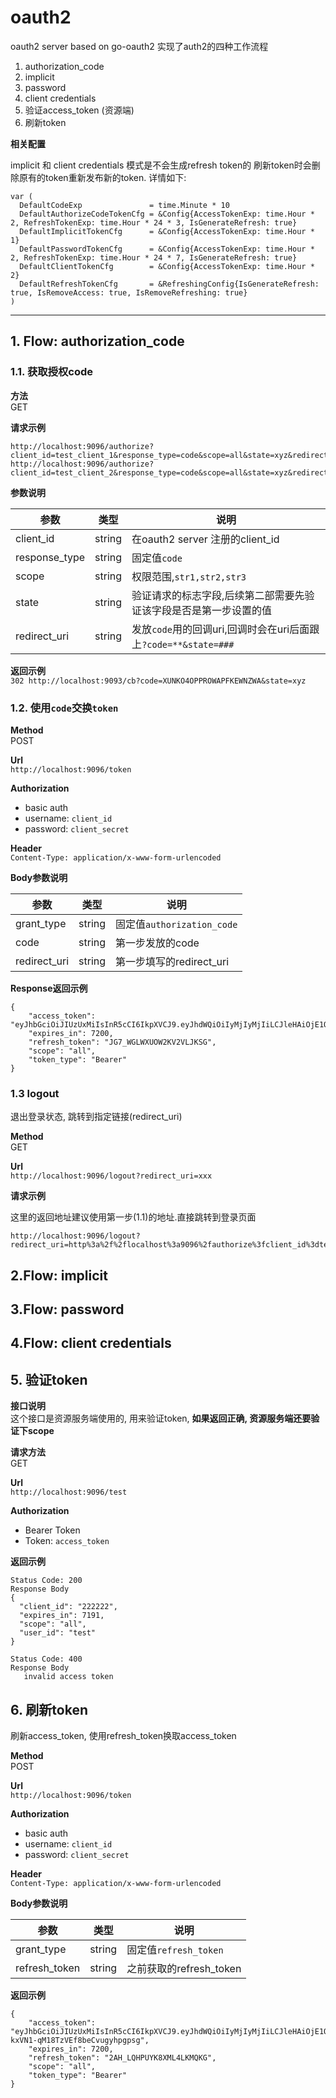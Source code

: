 # oauth2
oauth2 server based on go-oauth2
实现了auth2的四种工作流程
1. authorization_code
2. implicit
3. password
4. client credentials
5. 验证access_token (资源端)
6. 刷新token

**相关配置**

implicit 和 client credentials 模式是不会生成refresh token的
刷新token时会删除原有的token重新发布新的token.
详情如下:

```
var (
  DefaultCodeExp               = time.Minute * 10
  DefaultAuthorizeCodeTokenCfg = &Config{AccessTokenExp: time.Hour * 2, RefreshTokenExp: time.Hour * 24 * 3, IsGenerateRefresh: true}
  DefaultImplicitTokenCfg      = &Config{AccessTokenExp: time.Hour * 1}
  DefaultPasswordTokenCfg      = &Config{AccessTokenExp: time.Hour * 2, RefreshTokenExp: time.Hour * 24 * 7, IsGenerateRefresh: true}
  DefaultClientTokenCfg        = &Config{AccessTokenExp: time.Hour * 2}
  DefaultRefreshTokenCfg       = &RefreshingConfig{IsGenerateRefresh: true, IsRemoveAccess: true, IsRemoveRefreshing: true}
)
```

---

## 1. Flow: authorization_code

### 1.1. 获取授权code

**方法**  
GET

**请求示例**  
```
http://localhost:9096/authorize?client_id=test_client_1&response_type=code&scope=all&state=xyz&redirect_uri=http://localhost:9093/cb
http://localhost:9096/authorize?client_id=test_client_2&response_type=code&scope=all&state=xyz&redirect_uri=http://localhost:9094/cb
```


**参数说明**  

|参数|类型|说明|
|-|-|-|
|client_id|string|在oauth2 server 注册的client_id|
|response_type|string|固定值`code`|
|scope|string|权限范围,`str1,str2,str3`|
|state|string|验证请求的标志字段,后续第二部需要先验证该字段是否是第一步设置的值|
|redirect_uri|string|发放`code`用的回调uri,回调时会在uri后面跟上`?code=**&state=###`|

**返回示例**  
`302 http://localhost:9093/cb?code=XUNKO4OPPROWAPFKEWNZWA&state=xyz`

### 1.2. 使用`code`交换`token`

**Method**  
POST

**Url**  
`http://localhost:9096/token`

**Authorization**
- basic auth
- username: `client_id`
- password: `client_secret`

**Header**  
`Content-Type: application/x-www-form-urlencoded`

**Body参数说明**  

|参数|类型|说明|
|-|-|-|
|grant_type|string|固定值`authorization_code`|
|code|string|第一步发放的code|
|redirect_uri|string|第一步填写的redirect_uri|

**Response返回示例**  

```
{
    "access_token": "eyJhbGciOiJIUzUxMiIsInR5cCI6IkpXVCJ9.eyJhdWQiOiIyMjIyMjIiLCJleHAiOjE1ODU3MTU1NTksInN1YiI6InRlc3QifQ.ZMgIDQMW7FGxbF1V8zWOmEkmB7aLH1suGYjhDdrT7aCYMEudWUoiCkWHSvBmJahGm0RDXa3IyDoGFxeMfzlDNQ",
    "expires_in": 7200,
    "refresh_token": "JG7_WGLWXUOW2KV2VLJKSG",
    "scope": "all",
    "token_type": "Bearer"
}
```

### 1.3 logout

退出登录状态, 跳转到指定链接(redirect_uri)

**Method**  
GET

**Url**  
`http://localhost:9096/logout?redirect_uri=xxx`

**请求示例**  

这里的返回地址建议使用第一步(1.1)的地址.直接跳转到登录页面


```
http://localhost:9096/logout?redirect_uri=http%3a%2f%2flocalhost%3a9096%2fauthorize%3fclient_id%3dtest_client_1%26response_type%3dcode%26scope%3dall%26state%3dxyz%26redirect_uri%3dhttp%3a%2f%2flocalhost%3a9093%2fcb
```

## 2.Flow: implicit

## 3.Flow: password

## 4.Flow: client credentials

## 5. 验证token

**接口说明**  
这个接口是资源服务端使用的, 用来验证token, **如果返回正确, 资源服务端还要验证下scope**

**请求方法**  
GET

**Url**  
`http://localhost:9096/test`

**Authorization**
- Bearer Token
- Token: `access_token`

**返回示例**  

```
Status Code: 200
Response Body
{
  "client_id": "222222",
  "expires_in": 7191,
  "scope": "all",
  "user_id": "test"
}
```

```
Status Code: 400
Response Body
   invalid access token
```

## 6. 刷新token

刷新access_token, 使用refresh_token换取access_token

**Method**  
POST

**Url**  
`http://localhost:9096/token`

**Authorization**
- basic auth
- username: `client_id`
- password: `client_secret`

**Header**  
`Content-Type: application/x-www-form-urlencoded`

**Body参数说明**  

|参数|类型|说明|
|-|-|-|
|grant_type|string|固定值`refresh_token`|
|refresh_token|string|之前获取的refresh_token|

**返回示例**

```
{
    "access_token": "eyJhbGciOiJIUzUxMiIsInR5cCI6IkpXVCJ9.eyJhdWQiOiIyMjIyMjIiLCJleHAiOjE1ODU4MTc2MTMsInN1YiI6IjEifQ.yNpQIbklhtsSr5KEkJMAR4I30c85OEriYwAOpL_ukRBJ1qsSziT05HFN-kxVN1-qM18TzVEf8beCvugyhpgpsg",
    "expires_in": 7200,
    "refresh_token": "2AH_LQHPUYK8XML4LKMQKG",
    "scope": "all",
    "token_type": "Bearer"
}
```